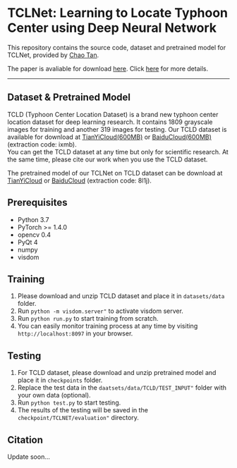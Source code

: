# TCLNet: Learning to Locate Typhoon Center using Deep Neural Network


This repository contains the source code, dataset and pretrained model for TCLNet, provided by [Chao Tan](https://这里放置作者个人主页).

The paper is avaliable for download [here](https://这里放置论文的arxiv下载链接). 
Click [here](https://这里放置论文主页的链接) for more details.


***

## Dataset & Pretrained Model
TCLD (Typhoon Center Location Dataset) is a brand new typhoon center location dataset for deep learning research.
It contains 1809 grayscale images for training and another 319 images for testing.
Our TCLD dataset is available for download at [TianYiCloud(600MB)](https://cloud.189.cn/t/vYfqyu2iMbyu) or [BaiduCloud(600MB)](https://pan.baidu.com/s/1ej_35e1hJgynOrDHjbmeYQ)(extraction code: ixmb).      
You can get the TCLD dataset at any time but only for scientific research. 
At the same time, please cite our work when you use the TCLD dataset.

The pretrained model of our TCLNet on TCLD dataset can be download at [TianYiCloud](https://cloud.189.cn/t/Ar2m2qfm2eaa) or [BaiduCloud](https://pan.baidu.com/s/1bTUAi0KEYbwoWUgQ9JysFg) (extraction code: 8l1j).


        
## Prerequisites
* Python 3.7
* PyTorch >= 1.4.0
* opencv 0.4
* PyQt 4
* numpy
* visdom


## Training
1. Please download and unzip TCLD dataset and place it in ```datasets/data``` folder.
2. Run ```python -m visdom.server"``` to activate visdom server.
3. Run ```python run.py``` to start training from scratch.
4. You can easily monitor training process at any time by visiting ```http://localhost:8097``` in your browser.


## Testing
1. For TCLD dataset, please download and unzip pretrained model and place it in ```checkpoints``` folder.
2. Replace the test data in the ```daatsets/data/TCLD/TEST_INPUT"``` folder with your own data (optional).
3. Run ```python test.py``` to start testing.
4. The results of the testing will be saved in the ```checkpoint/TCLNET/evaluation"``` directory.

## Citation

Update soon...
